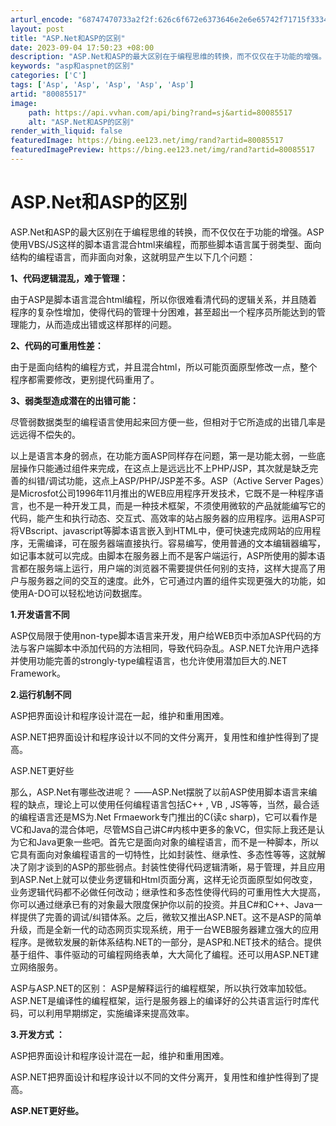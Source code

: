 ```yaml
---
arturl_encode: "68747470733a2f2f:626c6f672e6373646e2e6e65742f71715f3334373431353030:2f61727469636c652f64657461696c732f3830303835353137"
layout: post
title: "ASP.Net和ASP的区别"
date: 2023-09-04 17:50:23 +08:00
description: "ASP.Net和ASP的最大区别在于编程思维的转换，而不仅仅在于功能的增强。ASP使用VBS/JS这"
keywords: "asp和aspnet的区别"
categories: ['C']
tags: ['Asp', 'Asp', 'Asp', 'Asp', 'Asp']
artid: "80085517"
image:
    path: https://api.vvhan.com/api/bing?rand=sj&artid=80085517
    alt: "ASP.Net和ASP的区别"
render_with_liquid: false
featuredImage: https://bing.ee123.net/img/rand?artid=80085517
featuredImagePreview: https://bing.ee123.net/img/rand?artid=80085517
---
```


# ASP.Net和ASP的区别

ASP.Net和ASP的最大区别在于编程思维的转换，而不仅仅在于功能的增强。ASP使用VBS/JS这样的脚本语言混合html来编程，而那些脚本语言属于弱类型、面向结构的编程语言，而非面向对象，这就明显产生以下几个问题：

**1、代码逻辑混乱，难于管理：**

由于ASP是脚本语言混合html编程，所以你很难看清代码的逻辑关系，并且随着程序的复杂性增加，使得代码的管理十分困难，甚至超出一个程序员所能达到的管理能力，从而造成出错或这样那样的问题。

**2、代码的可重用性差：**

由于是面向结构的编程方式，并且混合html，所以可能页面原型修改一点，整个程序都需要修改，更别提代码重用了。

**3、弱类型造成潜在的出错可能：**

尽管弱数据类型的编程语言使用起来回方便一些，但相对于它所造成的出错几率是远远得不偿失的。

以上是语言本身的弱点，在功能方面ASP同样存在问题，第一是功能太弱，一些底层操作只能通过组件来完成，在这点上是远远比不上PHP/JSP，其次就是缺乏完善的纠错/调试功能，这点上ASP/PHP/JSP差不多。ASP（Active Server Pages）是Microsfot公司1996年11月推出的WEB应用程序开发技术，它既不是一种程序语言，也不是一种开发工具，而是一种技术框架，不须使用微软的产品就能编写它的代码，能产生和执行动态、交互式、高效率的站占服务器的应用程序。运用ASP可将VBscript、javascript等脚本语言嵌入到HTML中，便可快速完成网站的应用程序，无需编译，可在服务器端直接执行。容易编写，使用普通的文本编辑器编写，如记事本就可以完成。由脚本在服务器上而不是客户端运行，ASP所使用的脚本语言都在服务端上运行，用户端的浏览器不需要提供任何别的支持，这样大提高了用户与服务器之间的交互的速度。此外，它可通过内置的组件实现更强大的功能，如使用A-DO可以轻松地访问数据库。

**1.开发语言不同**
  
ASP仅局限于使用non-type脚本语言来开发，用户给WEB页中添加ASP代码的方法与客户端脚本中添加代码的方法相同，导致代码杂乱。ASP.NET允许用户选择并使用功能完善的strongly-type编程语言，也允许使用潜加巨大的.NET Framework。
  
**2.运行机制不同**
  
ASP把界面设计和程序设计混在一起，维护和重用困难。
  
ASP.NET把界面设计和程序设计以不同的文件分离开，复用性和维护性得到了提高。

ASP.NET更好些

那么，ASP.Net有哪些改进呢？ ——ASP.Net摆脱了以前ASP使用脚本语言来编程的缺点，理论上可以使用任何编程语言包括C++ , VB , JS等等，当然，最合适的编程语言还是MS为.Net Frmaework专门推出的C(读c sharp)，它可以看作是VC和Java的混合体吧，尽管MS自己讲C#内核中更多的象VC，但实际上我还是认为它和Java更象一些吧。首先它是面向对象的编程语言，而不是一种脚本，所以它具有面向对象编程语言的一切特性，比如封装性、继承性、多态性等等，这就解决了刚才谈到的ASP的那些弱点。封装性使得代码逻辑清晰，易于管理，并且应用到ASP.Net上就可以使业务逻辑和Html页面分离，这样无论页面原型如何改变，业务逻辑代码都不必做任何改动；继承性和多态性使得代码的可重用性大大提高，你可以通过继承已有的对象最大限度保护你以前的投资。并且C#和C++、Java一样提供了完善的调试/纠错体系。之后，微软又推出ASP.NET。这不是ASP的简单升级，而是全新一代的动态网页实现系统，用于一台WEB服务器建立强大的应用程序。是微软发展的新体系结构.NET的一部分，是ASP和.NET技术的结合。提供基于组件、事件驱动的可编程网络表单，大大简化了编程。还可以用ASP.NET建立网络服务。

ASP与ASP.NET的区别： ASP是解释运行的编程框架，所以执行效率加较低。ASP.NET是编译性的编程框架，运行是服务器上的编译好的公共语言运行时库代码，可以利用早期绑定，实施编译来提高效率。

**3.开发方式 ：**

ASP把界面设计和程序设计混在一起，维护和重用困难。

ASP.NET把界面设计和程序设计以不同的文件分离开，复用性和维护性得到了提高。

**ASP.NET更好些。**
